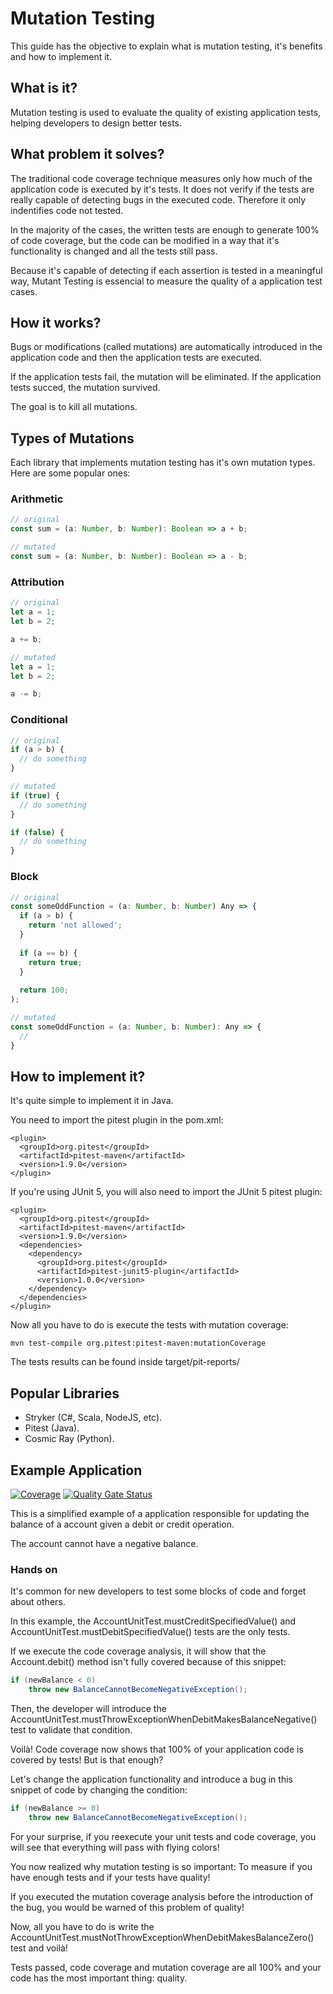 # Mutation Testing

This guide has the objective to explain what is mutation testing, it's benefits and how to implement it.

## What is it?

Mutation testing is used to evaluate the quality of existing application tests, helping developers to design better tests.

## What problem it solves?

The traditional code coverage technique measures only how much of the application code is executed by it's tests. It does not verify if the tests are really capable of detecting bugs in the executed code. Therefore it only indentifies code not tested.

In the majority of the cases, the written tests are enough to generate 100% of code coverage, but the code can be modified in a way that it's functionality is changed and all the tests still pass.

Because it's capable of detecting if each assertion is tested in a meaningful way, Mutant Testing is essencial to measure the quality of a application test cases.

## How it works?

Bugs or modifications (called mutations) are automatically introduced in the application code and then the application tests are executed.

If the application tests fail, the mutation will be eliminated. If the application tests succed, the mutation survived.

The goal is to kill all mutations.

## Types of Mutations

Each library that implements mutation testing has it's own mutation types. Here are some popular ones:

### Arithmetic

```typescript
// original
const sum = (a: Number, b: Number): Boolean => a + b;

// mutated
const sum = (a: Number, b: Number): Boolean => a - b;
```

### Attribution

```typescript
// original
let a = 1;
let b = 2;

a += b;

// mutated
let a = 1;
let b = 2;

a -= b;
```

### Conditional

```typescript
// original
if (a > b) {
  // do something
}

// mutated
if (true) {
  // do something
}

if (false) {
  // do something
}
```

### Block

```typescript
// original
const someOddFunction = (a: Number, b: Number) Any => {
  if (a > b) {
    return 'not allowed';
  }
  
  if (a == b) {
    return true;
  }
  
  return 100;
);

// mutated
const someOddFunction = (a: Number, b: Number): Any => {
  // 
}
```

## How to implement it?

It's quite simple to implement it in Java.

You need to import the pitest plugin in the pom.xml:

```
<plugin>
  <groupId>org.pitest</groupId>
  <artifactId>pitest-maven</artifactId>
  <version>1.9.0</version>
</plugin>
```

If you're using JUnit 5, you will also need to import the JUnit 5 pitest plugin:

```
<plugin>
  <groupId>org.pitest</groupId>
  <artifactId>pitest-maven</artifactId>
  <version>1.9.0</version>
  <dependencies>
    <dependency>
      <groupId>org.pitest</groupId>
      <artifactId>pitest-junit5-plugin</artifactId>
      <version>1.0.0</version>
    </dependency>
  </dependencies>
</plugin>
```
Now all you have to do is execute the tests with mutation coverage:

```
mvn test-compile org.pitest:pitest-maven:mutationCoverage
```

The tests results can be found inside target/pit-reports/

## Popular Libraries

* Stryker (C#, Scala, NodeJS, etc).
* Pitest (Java).
* Cosmic Ray (Python).

## Example Application

[![Coverage](http://leozvasconcellos-sonarqube.eastus.azurecontainer.io:9000/api/project_badges/measure?project=LeonardoZV_mutation-testing-java-example&metric=coverage&token=d4ebc58f97032ae4650e2421db3aeb3680cbedd8)](http://leozvasconcellos-sonarqube.eastus.azurecontainer.io:9000/dashboard?id=LeonardoZV_mutation-testing-java-example)
[![Quality Gate Status](http://leozvasconcellos-sonarqube.eastus.azurecontainer.io:9000/api/project_badges/measure?project=LeonardoZV_mutation-testing-java-example&metric=alert_status&token=d4ebc58f97032ae4650e2421db3aeb3680cbedd8)](http://leozvasconcellos-sonarqube.eastus.azurecontainer.io:9000/dashboard?id=LeonardoZV_mutation-testing-java-example)

This is a simplified example of a application responsible for updating the balance of a account given a debit or credit operation.

The account cannot have a negative balance.

### Hands on

It's common for new developers to test some blocks of code and forget about others.

In this example, the AccountUnitTest.mustCreditSpecifiedValue() and AccountUnitTest.mustDebitSpecifiedValue() tests are the only tests.

If we execute the code coverage analysis, it will show that the Account.debit() method isn't fully covered because of this snippet:

```java
if (newBalance < 0)
    throw new BalanceCannotBecomeNegativeException();
```

Then, the developer will introduce the AccountUnitTest.mustThrowExceptionWhenDebitMakesBalanceNegative() test to validate that condition.

Voilà! Code coverage now shows that 100% of your application code is covered by tests! But is that enough?

Let's change the application functionality and introduce a bug in this snippet of code by changing the condition:

```java
if (newBalance >= 0)
    throw new BalanceCannotBecomeNegativeException();
```
For your surprise, if you reexecute your unit tests and code coverage, you will see that everything will pass with flying colors!

You now realized why mutation testing is so important: To measure if you have enough tests and if your tests have quality!

If you executed the mutation coverage analysis before the introduction of the bug, you would be warned of this problem of quality!

Now, all you have to do is write the AccountUnitTest.mustNotThrowExceptionWhenDebitMakesBalanceZero() test and voilà!

Tests passed, code coverage and mutation coverage are all 100% and your code has the most important thing: quality.
